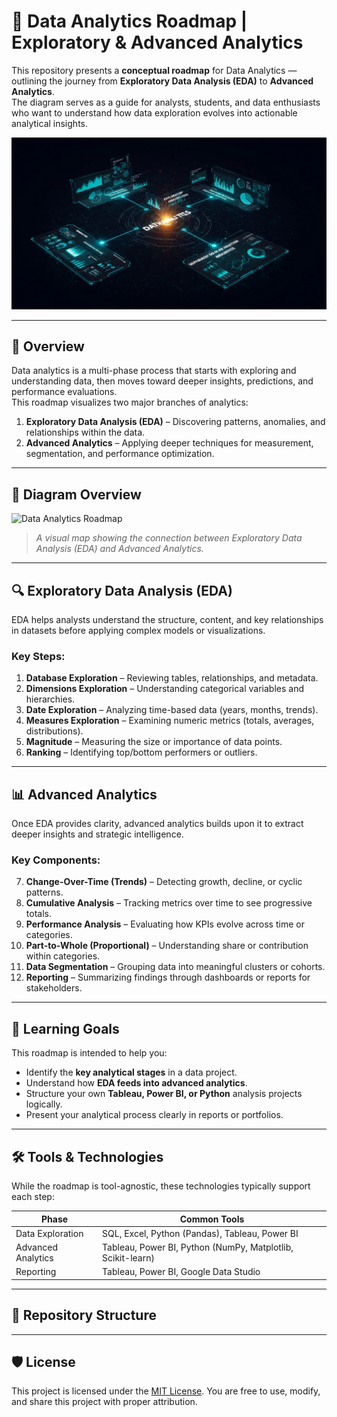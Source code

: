 # 🧠 Data Analytics Roadmap | Exploratory & Advanced Analytics

This repository presents a **conceptual roadmap** for Data Analytics — outlining the journey from **Exploratory Data Analysis (EDA)** to **Advanced Analytics**.  
The diagram serves as a guide for analysts, students, and data enthusiasts who want to understand how data exploration evolves into actionable analytical insights.

![Data Analytics Roadmap](docs/overs.jpg)

---

## 🚀 Overview

Data analytics is a multi-phase process that starts with exploring and understanding data, then moves toward deeper insights, predictions, and performance evaluations.  
This roadmap visualizes two major branches of analytics:

1. **Exploratory Data Analysis (EDA)** – Discovering patterns, anomalies, and relationships within the data.  
2. **Advanced Analytics** – Applying deeper techniques for measurement, segmentation, and performance optimization.

---

## 🧭 Diagram Overview

![Data Analytics Roadmap](docs/ProjectRoadmap.png)

> *A visual map showing the connection between Exploratory Data Analysis (EDA) and Advanced Analytics.*

---

## 🔍 Exploratory Data Analysis (EDA)

EDA helps analysts understand the structure, content, and key relationships in datasets before applying complex models or visualizations.

### Key Steps:
1. **Database Exploration** – Reviewing tables, relationships, and metadata.  
2. **Dimensions Exploration** – Understanding categorical variables and hierarchies.  
3. **Date Exploration** – Analyzing time-based data (years, months, trends).  
4. **Measures Exploration** – Examining numeric metrics (totals, averages, distributions).  
5. **Magnitude** – Measuring the size or importance of data points.  
6. **Ranking** – Identifying top/bottom performers or outliers.

---

## 📊 Advanced Analytics

Once EDA provides clarity, advanced analytics builds upon it to extract deeper insights and strategic intelligence.

### Key Components:
7. **Change-Over-Time (Trends)** – Detecting growth, decline, or cyclic patterns.  
8. **Cumulative Analysis** – Tracking metrics over time to see progressive totals.  
9. **Performance Analysis** – Evaluating how KPIs evolve across time or categories.  
10. **Part-to-Whole (Proportional)** – Understanding share or contribution within categories.  
11. **Data Segmentation** – Grouping data into meaningful clusters or cohorts.  
12. **Reporting** – Summarizing findings through dashboards or reports for stakeholders.

---

## 🧩 Learning Goals

This roadmap is intended to help you:
- Identify the **key analytical stages** in a data project.  
- Understand how **EDA feeds into advanced analytics**.  
- Structure your own **Tableau, Power BI, or Python** analysis projects logically.  
- Present your analytical process clearly in reports or portfolios.

---

## 🛠️ Tools & Technologies

While the roadmap is tool-agnostic, these technologies typically support each step:

| Phase | Common Tools |
|-------|---------------|
| Data Exploration | SQL, Excel, Python (Pandas), Tableau, Power BI |
| Advanced Analytics | Tableau, Power BI, Python (NumPy, Matplotlib, Scikit-learn) |
| Reporting | Tableau, Power BI, Google Data Studio |

---

## 📁 Repository Structure



---

## 🛡️ License

This project is licensed under the [MIT License](LICENSE). You are free to use, modify, and share this project with proper attribution.
